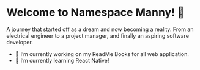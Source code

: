 # Welcome to Namespace Manny! 👋
A journey that started off as a dream and now becoming a reality.  From an electrical engineer to a project manager, and finally an aspiring software developer.  

- 🔭 I’m currently working on my ReadMe Books for all web application.
- 🌱 I’m currently learning React Native!


